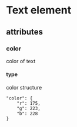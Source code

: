 # Text element

## attributes

### color

color of text

#### type
 
color structure

```
"color": {
    "r": 175,
    "g": 223,
    "b": 228
}
```